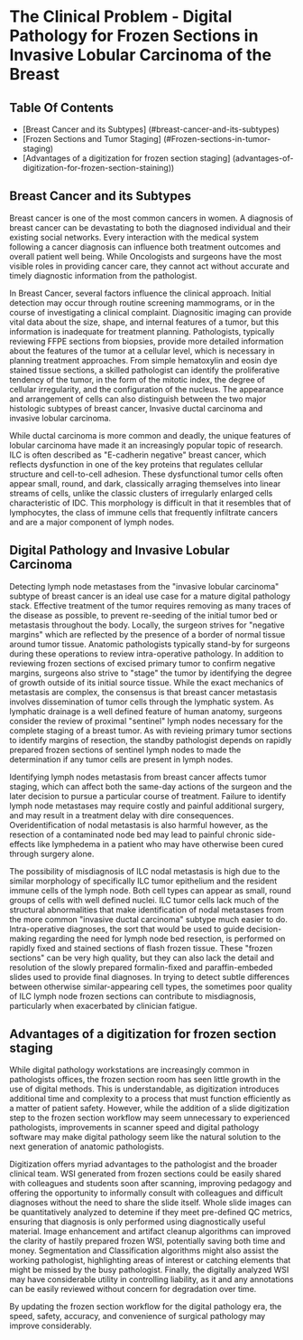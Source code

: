 # The Clinical Problem - Digital Pathology for Frozen Sections in Invasive Lobular Carcinoma of the Breast

## Table Of Contents
* [Breast Cancer and its Subtypes] (#breast-cancer-and-its-subtypes)
* [Frozen Sections and Tumor Staging] (#Frozen-sections-in-tumor-staging)
* [Advantages of a digitization for frozen section staging] (advantages-of-digitization-for-frozen-section-staining))

## Breast Cancer and its Subtypes
Breast cancer is one of the most common cancers in women. A diagnosis of breast cancer can be devastating to both the diagnosed individual and their existing social networks. Every interaction with the medical system following a cancer diagnosis can influence both treatment outcomes and overall patient well being. While Oncologists and surgeons have the most visible roles in providing cancer care, they cannot act without accurate and timely diagnostic information from the pathologist. 

In Breast Cancer, several factors influence the clinical approach. Initial detection may occur through routine screening mammograms, or in the course of investigating a clinical complaint. Diagnositic imaging can provide vital data about the size, shape, and internal features of a tumor, but this information is inadequate for treatment planning. Pathologists, typically reviewing FFPE sections from biopsies, provide more detailed information about the features of the tumor at a cellular level, which is necessary in planning treatment approaches. From simple hematoxylin and eosin dye stained tissue sections, a skilled pathologist can identify the proliferative tendency of the tumor, in the form of the mitotic index, the degree of cellular irregularity, and the configuration of the nucleus. The appearance and arrangement of cells can also distinguish between the two major histologic subtypes of breast cancer, Invasive ductal carcinoma and invasive lobular carcinoma. 

While ductal carcinoma is more common and deadly, the unique features of lobular carcinoma have made it an increasingly popular topic of research. ILC is often described as "E-cadherin negative" breast cancer, which reflects dysfunction in one of the key proteins that regulates cellular structure and cell-to-cell adhesion. These dysfunctional tumor cells often appear small, round, and dark, classically arraging themselves into linear streams of cells, unlike the classic clusters of irregularly enlarged cells characteristic of IDC. This morphology is difficult in that it resembles that of lymphocytes, the class of immune cells that frequently infiltrate cancers and are a major component of lymph nodes. 

## Digital Pathology and Invasive Lobular Carcinoma

Detecting lymph node metastases from the "invasive lobular carcinoma" subtype of breast cancer is an ideal use case for a mature digital pathology stack.
Effective treatment of the tumor requires removing as many traces of the disease as possible, to prevent re-seeding of the initial tumor bed or metastasis throughout the body. Locally, the surgeon strives for "negative margins" which are reflected by the presence of a border of normal tissue around tumor tissue. Anatomic pathologists typically stand-by for surgeons during these operations to review intra-operative pathology. In addition to reviewing frozen sections of excised primary tumor to confirm negative margins, surgeons also strive to "stage" the tumor by identifying the degree of growth outside of its initial source tissue. While the exact mechanics of metastasis are complex, the consensus is that breast cancer metastasis involves dissemination of tumor cells through the lymphatic system. As lymphatic drainage is a well defined feature of human anatomy, surgeons consider the review of proximal "sentinel" lymph nodes necessary for the complete staging of a breast tumor. 
As with revieing primary tumor sections to identify margins of resection, the standby pathologist depends on rapidly prepared frozen sections of sentinel lymph nodes to made the determination if any tumor cells are present in lymph nodes.
 
 Identifying lymph nodes metastasis from breast cancer affects tumor staging, which can affect both the same-day actions of the surgeon and the later decision to pursue a particular course of treatment. Failure to identify lymph node metastases may require costly and painful additional surgery, and may result in a treatment delay with dire consequences. Overidentification of nodal metastasis is also harmful however, as the resection of a contaminated node bed may lead to painful chronic side-effects like lymphedema in a patient who may have otherwise been cured through surgery alone. 

The possibility of misdiagnosis of ILC nodal metastasis is high due to the similar morphology of specifically ILC tumor epithelium and the resident immune cells of the lymph node. Both cell types can appear as small, round groups of cells with well defined nuclei. ILC tumor cells lack much of the structural abnormalities that make identification of nodal metastases from the more common "invasive ductal carcinoma" subtype  much easier to do. Intra-operative diagnoses, the sort that would be used to guide decision-making regarding the need for lymph node bed resection, is performed on rapidly fixed and stained sections of flash frozen tissue. These "frozen sections" can be very high quality, but they can also lack the detail and resolution of the slowly prepared formalin-fixed and paraffin-embeded slides used to provide final diagnoses. In trying to detect subtle differences between otherwise similar-appearing cell types, the sometimes poor quality of ILC lymph node frozen sections can contribute to misdiagnosis, particularly when exacerbated by clinician fatigue. 

## Advantages of a digitization for frozen section staging
While digital pathology workstations are increasingly common in pathologists offices, the frozen section room has seen little growth in the use of digital methods. This is understandable, as digitization introduces additional time and complexity to a process that must function efficiently as a matter of patient safety. However, while the addition of a slide digitization step to the frozen section workflow may seem unnecessary to experienced pathologists, improvements in scanner speed and digital pathology software may make digital pathology seem like the natural solution to the next generation of anatomic pathologists. 

Digitization offers myriad advantages to the pathologist and the broader clinical team. WSI generated from frozen sections could be easily shared with colleagues and students soon after scanning, improving pedagogy and offering the opportunity to informally consult with colleagues and difficult diagnoses without the need to share the slide itself. Whole slide images can be quantitatively analyzed to detemine if they meet pre-defined QC metrics, ensuring that diagnosis is only performed using diagnostically useful material. Image enhancement and artifact cleanup algorithms can improved the clarity of hastily prepared frozen WSI, potentially saving both time and money. Segmentation and Classification algorithms might also assist the working pathologist, highlighting areas of interest or catching elements that might be missed by the busy pathologist. Finally, the digitally analyzed WSI may have considerable utility in controlling liability, as it and any annotations can be easily reviewed without concern for degradation over time. 

By updating the frozen section workflow for the digital pathology era, the speed, safety, accuracy, and convenience of surgical pathology may improve considerably. 
